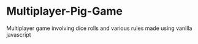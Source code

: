 # Multiplayer-Pig-Game
Multiplayer game involving dice rolls and various rules made using vanilla javascript
